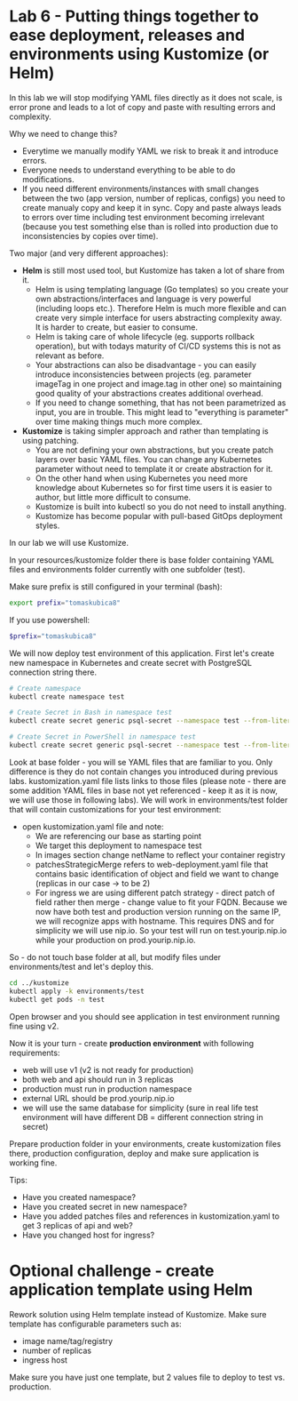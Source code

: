 # Lab 6 - Putting things together to ease deployment, releases and environments using Kustomize (or Helm)
In this lab we will stop modifying YAML files directly as it does not scale, is error prone and leads to a lot of copy and paste with resulting errors and complexity.

Why we need to change this?
- Everytime we manually modify YAML we risk to break it and introduce errors.
- Everyone needs to understand everything to be able to do modifications.
- If you need different environments/instances with small changes between the two (app version, number of replicas, configs) you need to create manualy copy and keep it in sync. Copy and paste always leads to errors over time including test environment becoming irrelevant (because you test something else than is rolled into production due to inconsistencies by copies over time).

Two major (and very different approaches):
- **Helm** is still most used tool, but Kustomize has taken a lot of share from it.
  - Helm is using templating language (Go templates) so you create your own abstractions/interfaces and language is very powerful (including loops etc.). Therefore Helm is much more flexible and can create very simple interface for users abstracting complexity away. It is harder to create, but easier to consume.
  - Helm is taking care of whole lifecycle (eg. supports rollback operation), but with todays maturity of CI/CD systems this is not as relevant as before.
  - Your abstractions can also be disadvantage - you can easily introduce inconsistencies between projects (eg. parameter imageTag in one project and image.tag in other one) so maintaining good quality of your abstractions creates additional overhead.
  - If you need to change something, that has not been parametrized as input, you are in trouble. This might lead to "everything is parameter" over time making things much more complex.
- **Kustomize** is taking simpler approach  and rather than templating is using patching. 
  - You are not defining your own abstractions, but you create patch layers over basic YAML files. You can change any Kubernetes parameter without need to template it or create abstraction for it. 
  - On the other hand when using Kubernetes you need more knowledge about Kubernetes so for first time users it is easier to author, but little more difficult to consume.
  - Kustomize is built into kubectl so you do not need to install anything.
  - Kustomize has become popular with pull-based GitOps deployment styles.

In our lab we will use Kustomize.

In your resources/kustomize folder there is base folder containing YAML files and environments folder currently with one subfolder (test). 

Make sure prefix is still configured in your terminal (bash):

```bash
export prefix="tomaskubica8"
```

If you use powershell:

```powershell
$prefix="tomaskubica8"
```

We will now deploy test environment of this application. First let's create new namespace in Kubernetes and create secret with PostgreSQL connection string there.

```bash
# Create namespace
kubectl create namespace test 

# Create Secret in Bash in namespace test
kubectl create secret generic psql-secret --namespace test --from-literal=postgresqlurl='jdbc:postgresql://'${prefix}'-psql.postgres.database.azure.com:5432/todo?user=psqladmin&password=Azure12345678!&ssl=true'

# Create Secret in PowerShell in namespace test
kubectl create secret generic psql-secret --namespace test --from-literal=postgresqlurl="jdbc:postgresql://${prefix}-psql.postgres.database.azure.com:5432/todo?user=psqladmin&password=Azure12345678!&ssl=true"
```

Look at base folder - you will se YAML files that are familiar to you. Only difference is they do not contain changes you introduced during previous labs. kustomization.yaml file lists links to those files (please note - there are some addition YAML files in base not yet referenced - keep it as it is now, we will use those in following labs). We will work in environments/test folder that will contain customizations for your test environment:
- open kustomization.yaml file and note:
  - We are referencing our base as starting point
  - We target this deployment to namespace test
  - In images section change netName to reflect your container registry
  - patchesStrategicMerge refers to web-deployment.yaml file that contains basic identification of object and field we want to change (replicas in our case -> to be 2)
  - For ingress we are using different patch strategy - direct patch of field rather then merge - change value to fit your FQDN. Because we now have both test and production version running on the same IP, we will recognize apps with hostname. This requires DNS and for simplicity we will use nip.io. So your test will run on test.yourip.nip.io while your production on prod.yourip.nip.io.

So - do not touch base folder at all, but modify files under environments/test and let's deploy this.

```bash
cd ../kustomize
kubectl apply -k environments/test
kubectl get pods -n test
```

Open browser and you should see application in test environment running fine using v2.

Now it is your turn - create **production environment** with following requirements:
- web will use v1 (v2 is not ready for production)
- both web and api should run in 3 replicas
- production must run in production namespace
- external URL should be prod.yourip.nip.io
- we will use the same database for simplicity (sure in real life test environment will have different DB = different connection string in secret)

Prepare production folder in your environments, create kustomization files there, production configuration, deploy and make sure application is working fine.

Tips:
- Have you created namespace?
- Have you created secret in new namespace?
- Have you added patches files and references in kustomization.yaml to get 3 replicas of api and web?
- Have you changed host for ingress?

# Optional challenge - create application template using Helm
Rework solution using Helm template instead of Kustomize. Make sure template has configurable parameters such as:
- image name/tag/registry
- number of replicas
- ingress host

Make sure you have just one template, but 2 values file to deploy to test vs. production.
